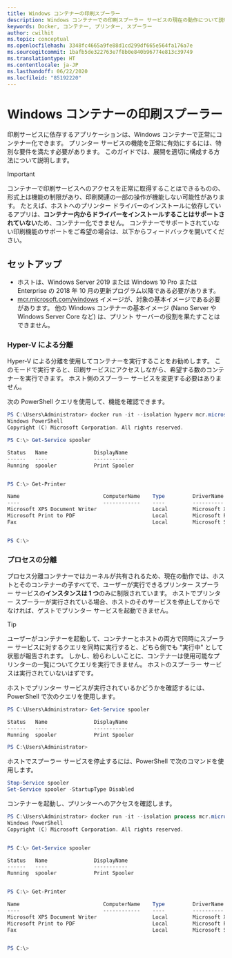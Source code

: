 ```yaml
---
title: Windows コンテナーの印刷スプーラー
description: Windows コンテナーでの印刷スプーラー サービスの現在の動作について説明します
keywords: Docker, コンテナー, プリンター, スプーラー
author: cwilhit
ms.topic: conceptual
ms.openlocfilehash: 3348fc4665a9fe88d1cd299df665e564fa176a7e
ms.sourcegitcommit: 1bafb5de322763e7f8b0e840b96774e813c39749
ms.translationtype: HT
ms.contentlocale: ja-JP
ms.lasthandoff: 06/22/2020
ms.locfileid: "85192220"
---
```

# <a name="print-spooler-in-windows-containers"></a>Windows コンテナーの印刷スプーラー

印刷サービスに依存するアプリケーションは、Windows コンテナーで正常にコンテナー化できます。 プリンター サービスの機能を正常に有効にするには、特別な要件を満たす必要があります。 このガイドでは、展開を適切に構成する方法について説明します。

> [!IMPORTANT]
> コンテナーで印刷サービスへのアクセスを正常に取得することはできるものの、形式上は機能の制限があり、印刷関連の一部の操作が機能しない可能性があります。 たとえば、ホストへのプリンター ドライバーのインストールに依存しているアプリは、**コンテナー内からドライバーをインストールすることはサポートされていない**ため、コンテナー化できません。 コンテナーでサポートされていない印刷機能のサポートをご希望の場合は、以下からフィードバックを開いてください。

## <a name="setup"></a>セットアップ

* ホストは、Windows Server 2019 または Windows 10 Pro または Enterprise の 2018 年 10 月の更新プログラム以降である必要があります。
* [mcr.microsoft.com/windows](https://hub.docker.com/_/microsoft-windowsfamily-windows) イメージが、対象の基本イメージである必要があります。 他の Windows コンテナーの基本イメージ (Nano Server や Windows Server Core など) は、プリント サーバーの役割を果たすことはできません。

### <a name="hyper-v-isolation"></a>Hyper-V による分離

Hyper-V による分離を使用してコンテナーを実行することをお勧めします。 このモードで実行すると、印刷サービスにアクセスしながら、希望する数のコンテナーを実行できます。 ホスト側のスプーラー サービスを変更する必要はありません。

次の PowerShell クエリを使用して、機能を確認できます。

```PowerShell
PS C:\Users\Administrator> docker run -it --isolation hyperv mcr.microsoft.com/windows:1809 powershell.exe
Windows PowerShell
Copyright (C) Microsoft Corporation. All rights reserved.

PS C:\> Get-Service spooler

Status   Name               DisplayName
------   ----               -----------
Running  spooler            Print Spooler


PS C:\> Get-Printer

Name                           ComputerName    Type         DriverName                PortName        Shared   Published
----                           ------------    ----         ----------                --------        ------   --------
Microsoft XPS Document Writer                  Local        Microsoft XPS Document... PORTPROMPT:     False    False
Microsoft Print to PDF                         Local        Microsoft Print To PDF    PORTPROMPT:     False    False
Fax                                            Local        Microsoft Shared Fax D... SHRFAX:         False    False


PS C:\>
```

### <a name="process-isolation"></a>プロセスの分離

プロセス分離コンテナーではカーネルが共有されるため、現在の動作では、ホストとそのコンテナーの子すべてで、ユーザーが実行できるプリンター スプーラー サービスの**インスタンスは 1 つ**のみに制限されています。 ホストでプリンター スプーラーが実行されている場合、ホストのそのサービスを停止してからでなければ、ゲストでプリンター サービスを起動できません。

> [!TIP]
> ユーザーがコンテナーを起動して、コンテナーとホストの両方で同時にスプーラー サービスに対するクエリを同時に実行すると、どちら側でも "実行中" として状態が報告されます。 しかし、紛らわしいことに、コンテナーは使用可能なプリンターの一覧についてクエリを実行できません。 ホストのスプーラー サービスは実行されていないはずです。

ホストでプリンター サービスが実行されているかどうかを確認するには、PowerShell で次のクエリを使用します。

```PowerShell
PS C:\Users\Administrator> Get-Service spooler

Status   Name               DisplayName
------   ----               -----------
Running  spooler            Print Spooler

PS C:\Users\Administrator>
```

ホストでスプーラー サービスを停止するには、PowerShell で次のコマンドを使用します。

```PowerShell
Stop-Service spooler
Set-Service spooler -StartupType Disabled
```

コンテナーを起動し、プリンターへのアクセスを確認します。

```PowerShell
PS C:\Users\Administrator> docker run -it --isolation process mcr.microsoft.com/windows:1809 powershell.exe
Windows PowerShell
Copyright (C) Microsoft Corporation. All rights reserved.


PS C:\> Get-Service spooler

Status   Name               DisplayName
------   ----               -----------
Running  spooler            Print Spooler


PS C:\> Get-Printer

Name                           ComputerName    Type         DriverName                PortName        Shared   Published
----                           ------------    ----         ----------                --------        ------   --------
Microsoft XPS Document Writer                  Local        Microsoft XPS Document... PORTPROMPT:     False    False
Microsoft Print to PDF                         Local        Microsoft Print To PDF    PORTPROMPT:     False    False
Fax                                            Local        Microsoft Shared Fax D... SHRFAX:         False    False


PS C:\>
```